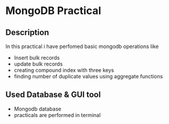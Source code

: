 # MongoDB Practical
## Description
In this practical i have perfomed basic mongodb operations like

- Insert bulk records
- update bulk records
- creating compound index with three keys
- finding number of duplicate values using aggregate functions

## Used Database & GUI tool
 
- Mongodb database
- practicals are performed in terminal
